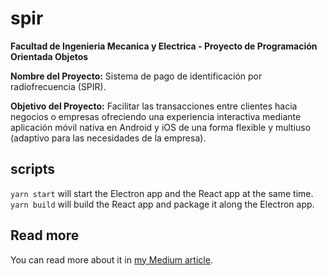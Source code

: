 # spir
**Facultad de Ingenieria Mecanica y Electrica - Proyecto de Programación Orientada Objetos**

**Nombre del Proyecto:** Sistema de pago de identificación por radiofrecuencia (SPIR).

**Objetivo del Proyecto:** Facilitar las transacciones entre clientes hacia negocios o empresas ofreciendo una experiencia interactiva mediante aplicación móvil nativa en Android y iOS de una forma flexible y multiuso (adaptivo para las necesidades de la empresa).

## scripts
```yarn start``` will start the Electron app and the React app at the same time.  
```yarn build``` will build the React app and package it along the Electron app.

## Read more
You can read more about it in [my Medium article](https://medium.com/@kitze/%EF%B8%8F-from-react-to-an-electron-app-ready-for-production-a0468ecb1da3).
